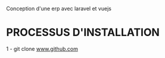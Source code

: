 Conception d'une erp avec laravel et vuejs

# PROCESSUS D'INSTALLATION

1 - git clone www.github.com
